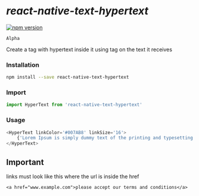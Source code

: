 # _react-native-text-hypertext_

[![npm version](https://badge.fury.io/js/react-native-text-hypertext.svg)](https://badge.fury.io/js/react-native-text-hypertext)

```
Alpha
```
Create a <Text> tag with hypertext inside it using <a> tag on the text it receives

### Installation
```bash
npm install --save react-native-text-hypertext
```

### Import
```javascript
import HyperText from 'react-native-text-hypertext'
```

### Usage
```javascript
<HyperText linkColor='#007AB8' linkSize='16'>
    {'Lorem Ipsum is simply dummy text of the printing and typesetting industry. Lorem Ipsum has been the industry\'s standard dummy text ever since the 1500s, when an unknown printer took a galley of type and scrambled it to make a type specimen book <a href="www.example.com">please accept our terms and conditions</a>'}
</HyperText>
```

## Important

links must look like this where the url is inside the href
```
<a href="www.example.com">please accept our terms and conditions</a>
```